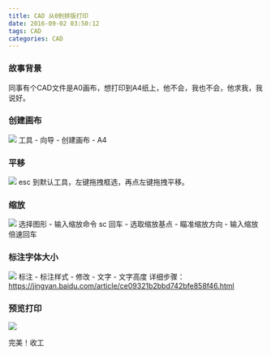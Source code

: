```yaml
---
title: CAD 从0到排版打印
date: 2016-09-02 03:50:12
tags: CAD
categories: CAD
---
```

### 故事背景
同事有个CAD文件是A0画布，想打印到A4纸上，他不会，我也不会，他求我，我说好。
### 创建画布

![](http://upload-images.jianshu.io/upload_images/49483-0dc326b9135d0dc1.png?imageMogr2/auto-orient/strip%7CimageView2/2/w/1240)
工具 - 向导 - 创建画布 - A4
### 平移

![](http://upload-images.jianshu.io/upload_images/49483-87d4014813c94d7f.png?imageMogr2/auto-orient/strip%7CimageView2/2/w/1240)
esc 到默认工具，左键拖拽框选，再点左键拖拽平移。

### 缩放

![](http://upload-images.jianshu.io/upload_images/49483-a9b29065d373cd02.png?imageMogr2/auto-orient/strip%7CimageView2/2/w/1240)
选择图形 - 输入缩放命令 sc 回车 - 选取缩放基点 - 瞄准缩放方向 - 输入缩放倍速回车

### 标注字体大小

![](http://upload-images.jianshu.io/upload_images/49483-443454d981a26fc8.png?imageMogr2/auto-orient/strip%7CimageView2/2/w/1240)
标注 - 标注样式 - 修改 - 文字 - 文字高度
详细步骤： https://jingyan.baidu.com/article/ce09321b2bbd742bfe858f46.html

### 预览打印

![](http://upload-images.jianshu.io/upload_images/49483-6a4c11573b38bc18.png?imageMogr2/auto-orient/strip%7CimageView2/2/w/1240)

完美！收工
